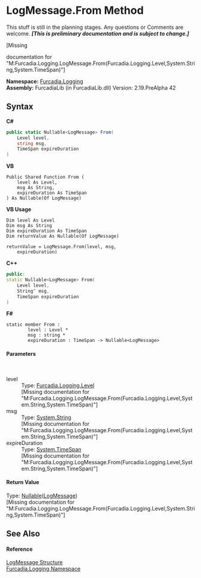 # LogMessage.From Method 
This stuff is still in the planning stages. Any questions or Comments are welcome. _**\[This is preliminary documentation and is subject to change.\]**_

\[Missing <summary> documentation for "M:Furcadia.Logging.LogMessage.From(Furcadia.Logging.Level,System.String,System.TimeSpan)"\]

**Namespace:**&nbsp;<a href="N_Furcadia_Logging">Furcadia.Logging</a><br />**Assembly:**&nbsp;FurcadiaLib (in FurcadiaLib.dll) Version: 2.19.PreAlpha 42

## Syntax

**C#**<br />
``` C#
public static Nullable<LogMessage> From(
	Level level,
	string msg,
	TimeSpan expireDuration
)
```

**VB**<br />
``` VB
Public Shared Function From ( 
	level As Level,
	msg As String,
	expireDuration As TimeSpan
) As Nullable(Of LogMessage)
```

**VB Usage**<br />
``` VB Usage
Dim level As Level
Dim msg As String
Dim expireDuration As TimeSpan
Dim returnValue As Nullable(Of LogMessage)

returnValue = LogMessage.From(level, msg, 
	expireDuration)
```

**C++**<br />
``` C++
public:
static Nullable<LogMessage> From(
	Level level, 
	String^ msg, 
	TimeSpan expireDuration
)
```

**F#**<br />
``` F#
static member From : 
        level : Level * 
        msg : string * 
        expireDuration : TimeSpan -> Nullable<LogMessage> 

```


#### Parameters
&nbsp;<dl><dt>level</dt><dd>Type: <a href="T_Furcadia_Logging_Level">Furcadia.Logging.Level</a><br />\[Missing <param name="level"/> documentation for "M:Furcadia.Logging.LogMessage.From(Furcadia.Logging.Level,System.String,System.TimeSpan)"\]</dd><dt>msg</dt><dd>Type: <a href="http://msdn2.microsoft.com/en-us/library/s1wwdcbf" target="_blank">System.String</a><br />\[Missing <param name="msg"/> documentation for "M:Furcadia.Logging.LogMessage.From(Furcadia.Logging.Level,System.String,System.TimeSpan)"\]</dd><dt>expireDuration</dt><dd>Type: <a href="http://msdn2.microsoft.com/en-us/library/269ew577" target="_blank">System.TimeSpan</a><br />\[Missing <param name="expireDuration"/> documentation for "M:Furcadia.Logging.LogMessage.From(Furcadia.Logging.Level,System.String,System.TimeSpan)"\]</dd></dl>

#### Return Value
Type: <a href="http://msdn2.microsoft.com/en-us/library/b3h38hb0" target="_blank">Nullable</a>(<a href="T_Furcadia_Logging_LogMessage">LogMessage</a>)<br />\[Missing <returns> documentation for "M:Furcadia.Logging.LogMessage.From(Furcadia.Logging.Level,System.String,System.TimeSpan)"\]

## See Also


#### Reference
<a href="T_Furcadia_Logging_LogMessage">LogMessage Structure</a><br /><a href="N_Furcadia_Logging">Furcadia.Logging Namespace</a><br />